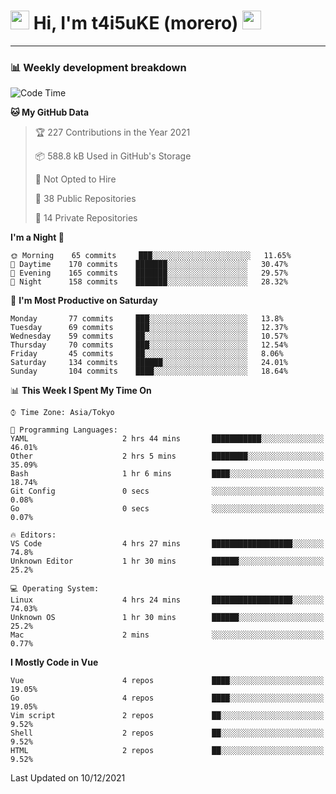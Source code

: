 <!-- Title -->
<h1>
    <img src="https://emojis.slackmojis.com/emojis/images/1600385609/10490/cactuar.gif?1600385609" width="30"/> 
    Hi, I'm t4i5uKE (morero) 
    <img src="https://emojis.slackmojis.com/emojis/images/1600385609/10490/cactuar.gif?1600385609" width="30"/>
</h1>

---

<h3> 📊 Weekly development breakdown </h3>
<!-- waka-readme-stats -->

<!--START_SECTION:waka-->
![Code Time](http://img.shields.io/badge/Code%20Time-807%20hrs%2052%20mins-blue)

**🐱 My GitHub Data** 

> 🏆 227 Contributions in the Year 2021
 > 
> 📦 588.8 kB Used in GitHub's Storage 
 > 
> 🚫 Not Opted to Hire
 > 
> 📜 38 Public Repositories 
 > 
> 🔑 14 Private Repositories  
 > 
**I'm a Night 🦉** 

```text
🌞 Morning    65 commits     ███░░░░░░░░░░░░░░░░░░░░░░   11.65% 
🌆 Daytime    170 commits    ███████░░░░░░░░░░░░░░░░░░   30.47% 
🌃 Evening    165 commits    ███████░░░░░░░░░░░░░░░░░░   29.57% 
🌙 Night      158 commits    ███████░░░░░░░░░░░░░░░░░░   28.32%

```
📅 **I'm Most Productive on Saturday** 

```text
Monday       77 commits     ███░░░░░░░░░░░░░░░░░░░░░░   13.8% 
Tuesday      69 commits     ███░░░░░░░░░░░░░░░░░░░░░░   12.37% 
Wednesday    59 commits     ██░░░░░░░░░░░░░░░░░░░░░░░   10.57% 
Thursday     70 commits     ███░░░░░░░░░░░░░░░░░░░░░░   12.54% 
Friday       45 commits     ██░░░░░░░░░░░░░░░░░░░░░░░   8.06% 
Saturday     134 commits    ██████░░░░░░░░░░░░░░░░░░░   24.01% 
Sunday       104 commits    ████░░░░░░░░░░░░░░░░░░░░░   18.64%

```


📊 **This Week I Spent My Time On** 

```text
⌚︎ Time Zone: Asia/Tokyo

💬 Programming Languages: 
YAML                     2 hrs 44 mins       ███████████░░░░░░░░░░░░░░   46.01% 
Other                    2 hrs 5 mins        ████████░░░░░░░░░░░░░░░░░   35.09% 
Bash                     1 hr 6 mins         ████░░░░░░░░░░░░░░░░░░░░░   18.74% 
Git Config               0 secs              ░░░░░░░░░░░░░░░░░░░░░░░░░   0.08% 
Go                       0 secs              ░░░░░░░░░░░░░░░░░░░░░░░░░   0.07%

🔥 Editors: 
VS Code                  4 hrs 27 mins       ██████████████████░░░░░░░   74.8% 
Unknown Editor           1 hr 30 mins        ██████░░░░░░░░░░░░░░░░░░░   25.2%

💻 Operating System: 
Linux                    4 hrs 24 mins       ██████████████████░░░░░░░   74.03% 
Unknown OS               1 hr 30 mins        ██████░░░░░░░░░░░░░░░░░░░   25.2% 
Mac                      2 mins              ░░░░░░░░░░░░░░░░░░░░░░░░░   0.77%

```

**I Mostly Code in Vue** 

```text
Vue                      4 repos             ████░░░░░░░░░░░░░░░░░░░░░   19.05% 
Go                       4 repos             ████░░░░░░░░░░░░░░░░░░░░░   19.05% 
Vim script               2 repos             ██░░░░░░░░░░░░░░░░░░░░░░░   9.52% 
Shell                    2 repos             ██░░░░░░░░░░░░░░░░░░░░░░░   9.52% 
HTML                     2 repos             ██░░░░░░░░░░░░░░░░░░░░░░░   9.52%

```



 Last Updated on 10/12/2021
<!--END_SECTION:waka-->
